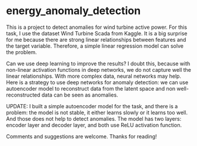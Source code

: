# energy_anomaly_detection

This is a project to detect anomalies for wind turbine active power. For this task, I use the dataset Wind Turbine Scada from Kaggle. It is a big surprise for me because there are strong linear relationships between features and the target variable. Therefore, a simple linear regression model can solve the problem.

Can we use deep learning to improve the results? I doubt this, because with non-linear activation functions in deep networks, we do not capture well the linear relationships. With more complex data, neural networks may help. Here is a strategy to use deep networks for anomaly detection: we can use autoencoder model to reconstruct data from the latent space and non well-reconstructed data can be seen as anomalies.

UPDATE: I built a simple autoencoder model for the task, and there is a problem: the model is not stable, it either learns slowly or it learns too well. And those does not help to detect anomalies. The model has two layers: encoder layer and decoder layer, and both use ReLU activation function.

Comments and suggestions are welcome. Thanks for reading!